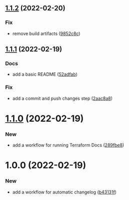 ## [1.1.2](https://github.com/rafalkrol-xyz/github-actions-workflows/compare/v1.1.1...v1.1.2) (2022-02-20)


### Fix

* remove build artifacts ([9852c8c](https://github.com/rafalkrol-xyz/github-actions-workflows/commit/9852c8cc3681f0bd652b0029985d10b88a007ee3))

## [1.1.1](https://github.com/rafalkrol-xyz/github-actions-workflows/compare/v1.1.0...v1.1.1) (2022-02-19)


### Docs

* add a basic README ([52adfab](https://github.com/rafalkrol-xyz/github-actions-workflows/commit/52adfab4641bf2cc0760bf27ede0a970feeb6937))

### Fix

* add a commit and push changes step ([2aac8a8](https://github.com/rafalkrol-xyz/github-actions-workflows/commit/2aac8a8d78ee24517981b2ba77b738246c82a02b))

# [1.1.0](https://github.com/rafalkrol-xyz/github-actions-workflows/compare/v1.0.0...v1.1.0) (2022-02-19)


### New

* add a workflow for running Terraform Docs ([289fbe8](https://github.com/rafalkrol-xyz/github-actions-workflows/commit/289fbe87e3c0c95474083939e7f0acb580696076))

# 1.0.0 (2022-02-19)


### New

* add a workflow for automatic changelog ([b43131f](https://github.com/rafalkrol-xyz/github-actions-workflows/commit/b43131f3d9fac2c52d02fe121f946647bfe07f1b))
